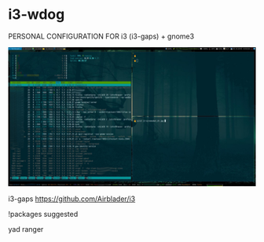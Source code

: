 # i3-wdog


PERSONAL CONFIGURATION FOR i3 (i3-gaps) + gnome3

![i3](/images/i3-screenshot_01.jpg)



i3-gaps https://github.com/Airblader/i3


!packages suggested

yad
ranger
